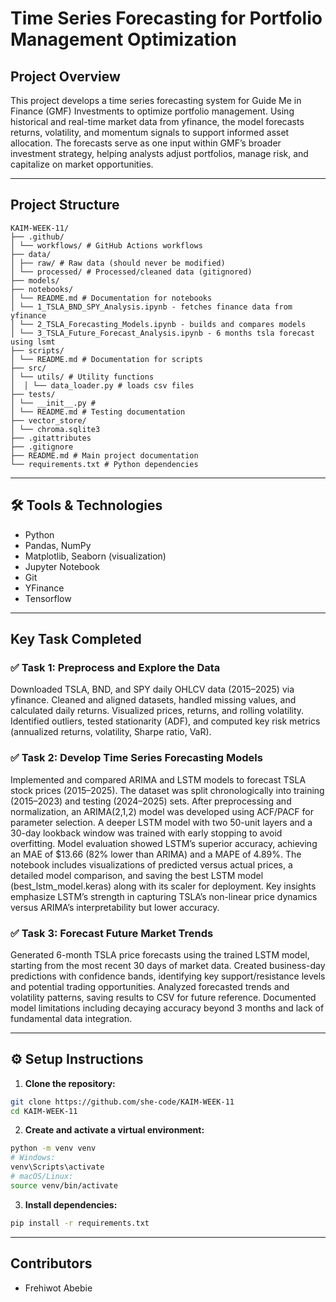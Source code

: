 # Time Series Forecasting for Portfolio Management Optimization 

## Project Overview

This project develops a time series forecasting system for Guide Me in Finance (GMF) Investments to optimize portfolio management. Using historical and real-time market data from yfinance, the model forecasts returns, volatility, and momentum signals to support informed asset allocation. The forecasts serve as one input within GMF’s broader investment strategy, helping analysts adjust portfolios, manage risk, and capitalize on market opportunities.

---

## Project Structure

```
KAIM-WEEK-11/
├── .github/
│ └── workflows/ # GitHub Actions workflows
├── data/
│ ├── raw/ # Raw data (should never be modified)
│ └── processed/ # Processed/cleaned data (gitignored)
├── models/
├── notebooks/
│ └── README.md # Documentation for notebooks
│ └── 1_TSLA_BND_SPY_Analysis.ipynb - fetches finance data from yfinance 
│ └── 2_TSLA_Forecasting_Models.ipynb - builds and compares models 
│ └── 3_TSLA_Future_Forecast_Analysis.ipynb - 6 months tsla forecast using lsmt
├── scripts/
│ └── README.md # Documentation for scripts
├── src/
│ └── utils/ # Utility functions
│  │ └── data_loader.py # loads csv files
├── tests/
│ └── __init__.py # 
│ └── README.md # Testing documentation
├── vector_store/
│ └── chroma.sqlite3
├── .gitattributes
├── .gitignore
├── README.md # Main project documentation
└── requirements.txt # Python dependencies
```
---
## 🛠 Tools & Technologies

- Python  
- Pandas, NumPy  
- Matplotlib, Seaborn (visualization)  
- Jupyter Notebook  
- Git  
- YFinance
- Tensorflow

---

## Key Task Completed 

### ✅ Task 1: Preprocess and Explore the Data

Downloaded TSLA, BND, and SPY daily OHLCV data (2015–2025) via yfinance. Cleaned and aligned datasets, handled missing values, and calculated daily returns. Visualized prices, returns, and rolling volatility. Identified outliers, tested stationarity (ADF), and computed key risk metrics (annualized returns, volatility, Sharpe ratio, VaR).

### ✅ Task 2: Develop Time Series Forecasting Models

Implemented and compared ARIMA and LSTM models to forecast TSLA stock prices (2015–2025). The dataset was split chronologically into training (2015–2023) and testing (2024–2025) sets. After preprocessing and normalization, an ARIMA(2,1,2) model was developed using ACF/PACF for parameter selection. A deeper LSTM model with two 50-unit layers and a 30-day lookback window was trained with early stopping to avoid overfitting. Model evaluation showed LSTM’s superior accuracy, achieving an MAE of $13.66 (82% lower than ARIMA) and a MAPE of 4.89%. The notebook includes visualizations of predicted versus actual prices, a detailed model comparison, and saving the best LSTM model (best_lstm_model.keras) along with its scaler for deployment. Key insights emphasize LSTM’s strength in capturing TSLA’s non-linear price dynamics versus ARIMA’s interpretability but lower accuracy.

### ✅ Task 3: Forecast Future Market Trends

Generated 6-month TSLA price forecasts using the trained LSTM model, starting from the most recent 30 days of market data. Created business-day predictions with confidence bands, identifying key support/resistance levels and potential trading opportunities. Analyzed forecasted trends and volatility patterns, saving results to CSV for future reference. Documented model limitations including decaying accuracy beyond 3 months and lack of fundamental data integration.

---

## ⚙️ Setup Instructions

1. **Clone the repository:**

```bash
git clone https://github.com/she-code/KAIM-WEEK-11
cd KAIM-WEEK-11
```

2. **Create and activate a virtual environment:**

```bash
python -m venv venv
# Windows:
venv\Scripts\activate
# macOS/Linux:
source venv/bin/activate
```
3. **Install dependencies:**

```bash
pip install -r requirements.txt

```
---
## Contributors
- Frehiwot Abebie
